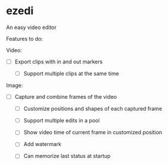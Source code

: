 # ezedi
An easy video editor

Features to do:

Video:
- [ ] Export clips with in and out markers
    - [ ] Support multiple clips at the same time
  

Image:
- [ ] Capture and combine frames of the video
    - [ ] Customize positions and shapes of each captured frame
    - [ ] Support multiple edits in a pool

    - [ ] Show video time of current frame in customized position
    - [ ] Add watermark
    - [ ] Can memorize last status at startup

